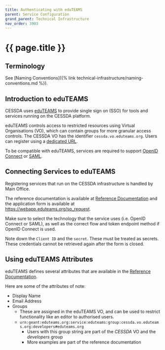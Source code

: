 ```yaml
---
title: Authenticating with eduTEAMS
parent: Service Configuration
grand_parent: Technical Infrastructure
nav_order: 3903
---
```


# {{ page.title }}

## Terminology

See [Naming Conventions]({% link technical-infrastructure/naming-conventions.md %}).

## Introduction to eduTEAMS

CESSDA uses [eduTEAMS](https://eduteams.org/) to provide single sign on (SSO) for tools and services running on the CESSDA platform.

eduTEAMS controls access to restricted resources using Virtual Organisations (VO),
which can contain groups for more granular access controls. The CESSDA VO has the identifier `cessda.vo.eduteams.org`.
Users can register using a [dedicated URL](https://mms.eduteams.org/registrar/?vo=eduTEAMS&targetexisting=%3Fvo%3Dcessda.vo.eduteams.org&targetnew=%3Fvo%3Dcessda.vo.eduteams.org&targetextended=%3Fvo%3Dcessda.vo.eduteams.org).

To be compatible with eduTEAMS, services are required to support [OpenID Connect](https://openid.net/connect/) or
[SAML](https://docs.oasis-open.org/security/saml/Post2.0/sstc-saml-tech-overview-2.0.html).

## Connecting Services to eduTEAMS

Registering services that run on the CESSDA infrastructure is handled by Main Office.

The reference documentation is available at [Reference Documentation](https://wiki.geant.org/display/eduTEAMS/Registering+services+on+the+eduTEAMS+Service)
and the application form is available at <https://webapp.eduteams.org/sp_request>.

Make sure to select the technology that the service uses (i.e. OpenID Connect or SAML),
as well as the correct flow and token endpoint method if OpenID Connect is used.

Note down the `Client ID` and the `secret`. These must be treated as secrets.
These credentials cannot be retrieved again after the form is closed.
<!--Link to the secrets documentation when this is written-->

## Using eduTEAMS Attributes

eduTEAMS defines several attributes that are available in the [Reference Documentation](https://wiki.geant.org/display/eduTEAMS/Attributes+available+to+Relying+Parties).

Here are some of the attributes of note:

* Display Name
* Email Address
* Groups
  * These are assigned in the eduTEAMS VO, and can be used to restrict functionality like an editor to authorised users.
  * `urn:geant:eduteams.org:service:eduteams:group:cessda.vo.eduteams.org:developers#eduteams.org`
    * Users with this group string are part of the *CESSDA* VO and the *developers* group
    * More examples are part of the reference documentation
